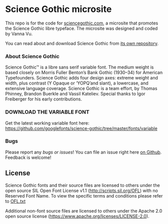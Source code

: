 # Science Gothic microsite

This repo is for the code for [sciencegothic.com](http://sciencegothic.com), a microsite that promotes the Science Gothic libre typeface. The microsite was designed and coded by Vanna Vu.

You can read about and download Science Gothic from [its own repository](https://github.com/googlefonts/science-gothic).

### About Science Gothic

Science Gothic™ is a libre sans serif variable font. The medium weight is based closely on Morris Fuller Benton’s Bank Gothic (1930–34) for American Typefounders. Science Gothic adds four design axes: extreme weight and width, plus contrast (Y Opaque or ‘YOPQ’and slant), a lowercase, and extensive language coverage. Science Gothic is a team effort, by Thomas Phinney, Brandon Buerkle and Vassil Kateliev. Special thanks to Igor Freiberger for his early contributions.

### DOWNLOAD THE VARIABLE FONT
Get the latest working variable font here: https://github.com/googlefonts/science-gothic/tree/master/fonts/variable

### Bugs
Please report any *bugs or issues*! You can file an issue right here [on Github](./issues). Feedback is welcome!

## License

Science Gothic fonts and their source files are licensed to others under the open source SIL Open Font License v1.1 (<http://scripts.sil.org/OFL>) with no Reserved Font Name. To view the specific terms and conditions please refer to [OFL.txt](https://github.com/googlefonts/science-gothic/OFL.txt)

Additional non-font source files are licensed to others under the Apache 2.0 open source license (<https://www.apache.org/licenses/LICENSE-2.0>).
